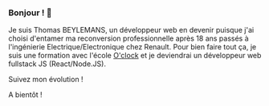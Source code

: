 ### Bonjour ! 👋

Je suis Thomas BEYLEMANS, un développeur web en devenir puisque j'ai choisi d'entamer ma reconversion professionnelle après 18 ans passés à l'ingénierie Electrique/Electronique chez Renault. Pour bien faire tout ça, je suis une formation avec l'école [O'clock](https://oclock.io/) et je deviendrai un développeur web fullstack JS (React/Node.JS).

Suivez mon évolution !

A bientôt !

<!--
**thomas-beylemans/thomas-beylemans** is a ✨ _special_ ✨ repository because its `README.md` (this file) appears on your GitHub profile.

Here are some ideas to get you started:

- 🔭 I’m currently working on ...
- 🌱 I’m currently learning ...
- 👯 I’m looking to collaborate on ...
- 🤔 I’m looking for help with ...
- 💬 Ask me about ...
- 📫 How to reach me: ...
- 😄 Pronouns: ...
- ⚡ Fun fact: ...
-->
